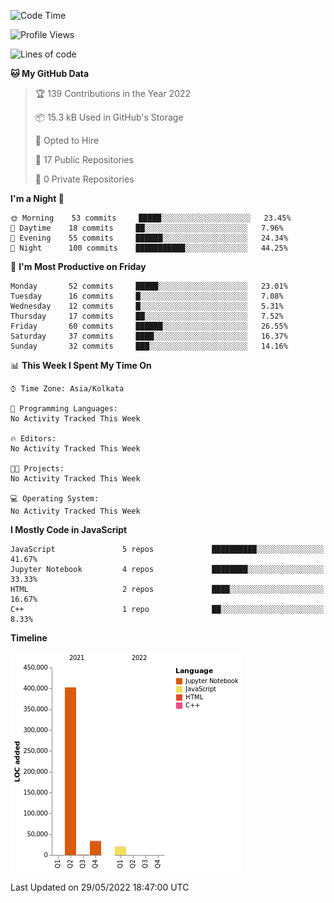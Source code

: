 <!--START_SECTION:waka-->
![Code Time](http://img.shields.io/badge/Code%20Time-0%20secs-blue)

![Profile Views](http://img.shields.io/badge/Profile%20Views-0-blue)

![Lines of code](https://img.shields.io/badge/From%20Hello%20World%20I%27ve%20Written-457%20Thousand%20lines%20of%20code-blue)

**🐱 My GitHub Data** 

> 🏆 139 Contributions in the Year 2022
 > 
> 📦 15.3 kB Used in GitHub's Storage 
 > 
> 💼 Opted to Hire
 > 
> 📜 17 Public Repositories 
 > 
> 🔑 0 Private Repositories  
 > 
**I'm a Night 🦉** 

```text
🌞 Morning    53 commits     █████░░░░░░░░░░░░░░░░░░░░   23.45% 
🌆 Daytime    18 commits     ██░░░░░░░░░░░░░░░░░░░░░░░   7.96% 
🌃 Evening    55 commits     ██████░░░░░░░░░░░░░░░░░░░   24.34% 
🌙 Night      100 commits    ███████████░░░░░░░░░░░░░░   44.25%

```
📅 **I'm Most Productive on Friday** 

```text
Monday       52 commits     █████░░░░░░░░░░░░░░░░░░░░   23.01% 
Tuesday      16 commits     █░░░░░░░░░░░░░░░░░░░░░░░░   7.08% 
Wednesday    12 commits     █░░░░░░░░░░░░░░░░░░░░░░░░   5.31% 
Thursday     17 commits     ██░░░░░░░░░░░░░░░░░░░░░░░   7.52% 
Friday       60 commits     ██████░░░░░░░░░░░░░░░░░░░   26.55% 
Saturday     37 commits     ████░░░░░░░░░░░░░░░░░░░░░   16.37% 
Sunday       32 commits     ███░░░░░░░░░░░░░░░░░░░░░░   14.16%

```


📊 **This Week I Spent My Time On** 

```text
⌚︎ Time Zone: Asia/Kolkata

💬 Programming Languages: 
No Activity Tracked This Week

🔥 Editors: 
No Activity Tracked This Week

🐱‍💻 Projects: 
No Activity Tracked This Week

💻 Operating System: 
No Activity Tracked This Week

```

**I Mostly Code in JavaScript** 

```text
JavaScript               5 repos             ██████████░░░░░░░░░░░░░░░   41.67% 
Jupyter Notebook         4 repos             ████████░░░░░░░░░░░░░░░░░   33.33% 
HTML                     2 repos             ████░░░░░░░░░░░░░░░░░░░░░   16.67% 
C++                      1 repo              ██░░░░░░░░░░░░░░░░░░░░░░░   8.33%

```


**Timeline**

![Chart not found](https://raw.githubusercontent.com/ThejaswinS/ThejaswinS/main/charts/bar_graph.png) 


 Last Updated on 29/05/2022 18:47:00 UTC
<!--END_SECTION:waka-->





